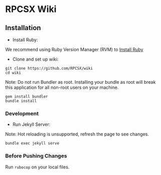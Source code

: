 # RPCSX Wiki

## Installation

- Install Ruby:

We recommend using Ruby Version Manager (RVM) to [Install Ruby](https://rvm.io/rvm/install)

- Clone and set up wiki:
```
git clone https://github.com/RPCSX/wiki
cd wiki
```
Note: Do not run Bundler as root. Installing your bundle as root will break this application for all
non-root users on your machine.
```
gem install bundler
bundle install
```

### Development

- Run Jekyll Server:

Note: Hot reloading is unsupported, refresh the page to see changes.
```
bundle exec jekyll serve
```
### Before Pushing Changes

Run `rubocop` on your local files.
